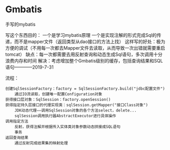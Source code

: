 # Gmbatis
手写的mybatis

写这个东西目的：
    一个是学习mybatis原理
    一个是实现注解的形式完成Sql的传递，而不是mapper文件（返回类型从dao接口的方法上找）
这样写的好处：极为方便的调试（不用每一次都去Mapper文件去读取，从而导致一次出错就需要重启tomcat）
缺点：每一次都需要去用反射查询和动态生成Sql语句，多次调用十分浪费内存和时间
    解决：考虑增加整个Gmbatis级别的缓存，包括查询结果和SQL语句————2019-7-31

流程：

    创建SqlSessionFactory：factory = SqlSessionFactory.build("jdbc配置文件")
        通过IO流读取，创建唯一配置Configuration对象
    获得接口层对象：SqlSession：factory.openSession()
    获得指定持久层接口的代理实现类：sqlSession.getMapper("接口Class对象")
        JDK动态代理——调用SqlSession对象的各个方法select，delete...
        sqlSession调用执行器AbstractExecutor进行具体操作
    调用指定方法
        反射，获得注解并根据传入实体类对象参数动态拼接成SQL语句
        事务
    返回查询结果
        通过反射完成结果集的映射处理
